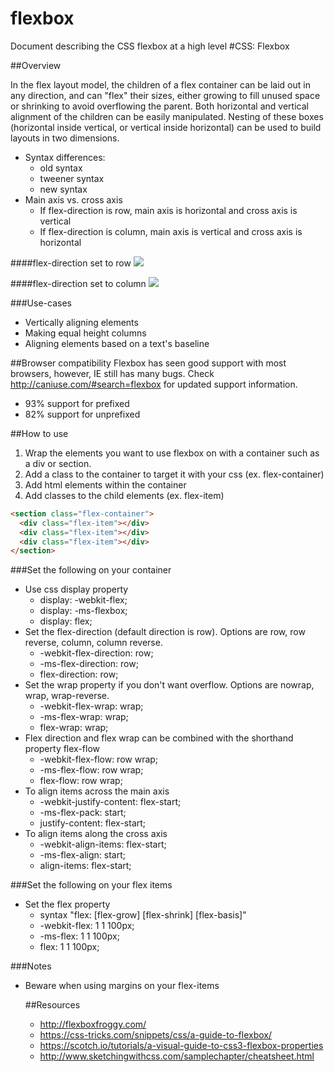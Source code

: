 # flexbox
Document describing the CSS flexbox at a high level
#CSS: Flexbox

##Overview

In the flex layout model, the children of a flex container can be laid out in
any direction, and can "flex" their sizes, either growing to fill unused
space or shrinking to avoid overflowing the parent.  Both horizontal and vertical
alignment of the children can be easily manipulated.  Nesting of these boxes
(horizontal inside vertical, or vertical inside horizontal) can be used to build
layouts in two dimensions.

- Syntax differences:
  - old syntax
  - tweener syntax
  - new syntax
- Main axis vs. cross axis
  - If flex-direction is row, main axis is horizontal and cross axis is vertical
  - If flex-direction is column, main axis is vertical and cross axis is horizontal

####flex-direction set to row
  <img src="img/flexdirectionrow" />

####flex-direction set to column
  <img src="img/flexdirectioncolumn" />

###Use-cases
- Vertically aligning elements
- Making equal height columns
- Aligning elements based on a text's baseline

##Browser compatibility
Flexbox has seen good support with most browsers, however, IE still has many bugs. Check http://caniuse.com/#search=flexbox
for updated support information.
- 93% support for prefixed
- 82% support for unprefixed

##How to use

1. Wrap the elements you want to use flexbox on with a container such as a div or
section.
2. Add a class to the container to target it with your css (ex. flex-container)
3. Add html elements within the container
4. Add classes to the child elements (ex. flex-item)

```html
<section class="flex-container">
  <div class="flex-item"></div>
  <div class="flex-item"></div>
  <div class="flex-item"></div>
</section>

```

###Set the following on your container
- Use css display property
  - display: -webkit-flex;
  - display: -ms-flexbox;
  - display: flex;
- Set the flex-direction (default direction is row).  Options are row,
row reverse, column, column reverse.
  - -webkit-flex-direction: row;
  -  -ms-flex-direction: row;
  - flex-direction: row;
- Set the wrap property if you don't want overflow.  Options are nowrap, wrap, wrap-reverse.
  - -webkit-flex-wrap: wrap;
  - -ms-flex-wrap: wrap;
  - flex-wrap: wrap;
- Flex direction and flex wrap can be combined with the shorthand property flex-flow
  - -webkit-flex-flow: row wrap;
  - -ms-flex-flow: row wrap;
  - flex-flow: row wrap;
- To align items across the main axis
  - -webkit-justify-content: flex-start;
  - -ms-flex-pack: start;
  - justify-content: flex-start;
- To align items along the cross axis
  - -webkit-align-items: flex-start;
  - -ms-flex-align: start;
  - align-items: flex-start;

###Set the following on  your flex items
- Set the flex property
  - syntax "flex: [flex-grow] [flex-shrink] [flex-basis]"
  - -webkit-flex: 1 1 100px;
  - -ms-flex: 1 1 100px;
  - flex: 1 1 100px;

###Notes
- Beware when using margins on your flex-items

  ##Resources
  - http://flexboxfroggy.com/
  - https://css-tricks.com/snippets/css/a-guide-to-flexbox/
  - https://scotch.io/tutorials/a-visual-guide-to-css3-flexbox-properties
  - http://www.sketchingwithcss.com/samplechapter/cheatsheet.html
